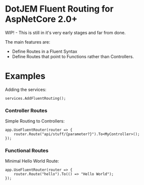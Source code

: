 # DotJEM Fluent Routing for AspNetCore 2.0+

WIP! - This is still in it's very early stages and far from done.

The main features are:
 - Define Routes in a Fluent Syntax
 - Define Routes that point to Functions rather than Controllers.

# Examples

Adding the services:
```CSharp
services.AddFluentRouting();
```
### Controller Routes

Simple Routing to Controllers:
```CSharp
app.UseFluentRouter(router => {
    router.Route("api/stuff/{parameter?}").To<MyController>();
});
```

### Functional Routes
Minimal Hello World Route:
```CSharp
app.UseFluentRouter(router => {
    router.Route("hello").To(() => "Hello World");
});
```
